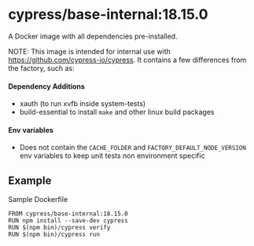 # cypress/base-internal:18.15.0

A Docker image with all dependencies pre-installed.

NOTE: This image is intended for internal use with https://github.com/cypress-io/cypress. It contains a few differences from the factory, such as:

#### Dependency Additions
* xauth (to run xvfb inside system-tests)
* build-essential to install `make` and other linux build packages

#### Env variables
* Does not contain the `CACHE_FOLDER` and `FACTORY_DEFAULT_NODE_VERSION` env variables to keep unit tests non environment specific

## Example

Sample Dockerfile

```
FROM cypress/base-internal:18.15.0
RUN npm install --save-dev cypress
RUN $(npm bin)/cypress verify
RUN $(npm bin)/cypress run
```
